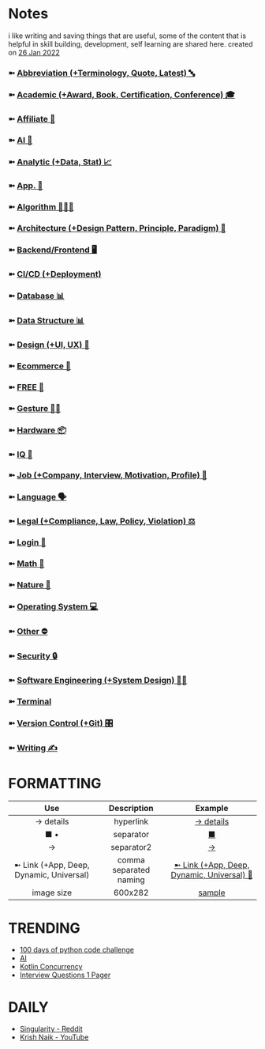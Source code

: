 # Notes
i like writing and saving things that are useful, some of the content that is helpful in skill building, development, self learning are shared here.
created on [26 Jan 2022](https://github.com/shanraisshan/Notes/commit/6de4ecb3eb1adf81f1c99d59be4d6479030b928d)

### ➼ [Abbreviation (+Terminology, Quote, Latest) 🔤](/Abbreviation)
### ➼ [Academic (+Award, Book, Certification, Conference) 🎓](/Academic)
### ➼ [Affiliate 🤝](/Affiliate)
### ➼ [AI 🤖](/AI)
### ➼ [Analytic (+Data, Stat) 📈](/Analytic)
### ➼ [App. 📱](/App)
### ➼ [Algorithm 👨🏻‍💻](/Algorithm)
### ➼ [Architecture (+Design Pattern, Principle, Paradigm) 🧱](Architecture)
### ➼ [Backend/Frontend 🖥️](/Backend)
### ➼ [CI/CD (+Deployment)](/CiCd)
### ➼ [Database 📊](/Database)
### ➼ [Data Structure 📊](/DataStructure)
### ➼ [Design (+UI, UX) 🎨](/Design)
### ➼ [Ecommerce 🛒](/Ecommerce)
### ➼ [FREE 💸](/FREE)
### ➼ [Gesture 🤏🏻](/Gesture)
### ➼ [Hardware 📦](/Hardware)
### ➼ [IQ 🧠](/IQ)
### ➼ [Job (+Company, Interview, Motivation, Profile) 💼](/Job)
### ➼ [Language 🗣️](/Language)
### ➼ [Legal (+Compliance, Law, Policy, Violation) ⚖️](/Legal)
### ➼ [Login 🔐](/Login)
### ➼ [Math 🔢](/Math)
### ➼ [Nature 🌳](/Nature)
### ➼ [Operating System 💻](/Operating)
### ➼ [Other ⛔](/Other)
### ➼ [Security 🔒](/Security)
### ➼ [Software Engineering (+System Design) 👷🏻](/Software)
### ➼ [Terminal](/Terminal)
### ➼ [Version Control (+Git) 🎛️](/Version)
### ➼ [Writing ✍️](/Writing)

# FORMATTING

Use|Description|Example
:-:|:-:|:-:
-> details|hyperlink|[-> details](Language/Kotlin/README.md#function)
■ •|separator|[■](Academic/Book#author)
->|separator2|[->](Language/Kotlin#list)
➼ Link (+App, Deep, Dynamic, Universal)|comma separated naming| [➼ Link (+App, Deep, Dynamic, Universal) 🔗](App/Android#-link-appdeepdynamicuniversal-)
image size|600x282|[sample](App/Android/Architecture/Pattern/Dependency/!/dagger1.png)

# TRENDING

- [100 days of python code challenge](Algorithm/Python100/README.md)
- [AI](/AI/Abbreviation)
- [Kotlin Concurrency](Language/Kotlin/Concurrency)
- [Interview Questions 1 Pager](https://github.com/shanraisshan/Personal/tree/main/Job/Interview/Gaditek/Question)

# DAILY

- [Singularity - Reddit](https://www.reddit.com/r/singularity/)
- [Krish Naik - YouTube](https://www.youtube.com/@krishnaik06)
